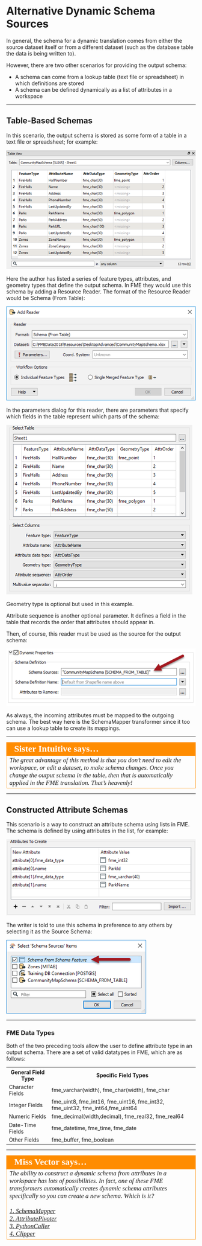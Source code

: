 # Alternative Dynamic Schema Sources #

In general, the schema for a dynamic translation comes from either the source dataset itself or from a different dataset (such as the database table the data is being written to).

However, there are two other scenarios for providing the output schema: 

- A schema can come from a lookup table (text file or spreadsheet) in which definitions are stored
- A schema can be defined dynamically as a list of attributes in a workspace

---

## Table-Based Schemas ##

In this scenario, the output schema is stored as some form of a table in a text file or spreadsheet; for example:

![](./Images/Img3.058.DynamicTableSchema.png)

Here the author has listed a series of feature types, attributes, and geometry types that define the output schema. In FME they would use this schema by adding a Resource Reader. The format of the Resource Reader would be Schema (From Table):

![](./Images/Img3.059.DynamicTableReaderResource.png)

In the parameters dialog for this reader, there are parameters that specify which fields in the table represent which parts of the schema:

![](./Images/Img3.060.DynamicTableReaderResourceParameters.png)

Geometry type is optional but used in this example.

Attribute sequence is another optional parameter. It defines a field in the table that records the order that attributes should appear in.

Then, of course, this reader must be used as the source for the output schema:

![](./Images/Img3.061.DynamicTableUsed.png)

As always, the incoming attributes must be mapped to the outgoing schema. The best way here is the SchemaMapper transformer since it too can use a lookup table to create its mappings.

---

<table style="border-spacing: 0px">
<tr>
<td style="vertical-align:middle;background-color:darkorange;border: 2px solid darkorange">
<i class="fa fa-quote-left fa-lg fa-pull-left fa-fw" style="color:white;padding-right: 12px;vertical-align:text-top"></i>
<span style="color:white;font-size:x-large;font-weight: bold;font-family:serif">Sister Intuitive says…</span>
</td>
</tr>

<tr>
<td style="border: 1px solid darkorange">
<span style="font-family:serif; font-style:italic; font-size:larger">
The great advantage of this method is that you don’t need to edit the workspace, or edit a dataset, to make schema changes. Once you change the output schema in the table, then that is automatically applied in the
FME translation. That’s heavenly!
</span>
</td>
</tr>
</table>

---

## Constructed Attribute Schemas ##

This scenario is a way to construct an attribute schema using lists in FME. The schema is defined by using attributes in the list, for example:

![](./Images/Img3.062.DynamicAttrConstructList.png)

The writer is told to use this schema in preference to any others by selecting it as the Source Schema:

![](./Images/Img3.063.DynamicAttrConstructUse.png)

---

### FME Data Types ###

Both of the two preceding tools allow the user to define attribute type in an output schema.
There are a set of valid datatypes in FME, which are as follows:

<table>
<tr><th>General Field Type</th><th>Specific Field Types</th></tr>
<tr><td>Character Fields</td><td>fme&#95;varchar(width), fme&#95;char(width), fme&#95;char</td></tr>
<tr><td>Integer Fields</td><td>fme&#95;uint8, fme&#95;int16, fme&#95;uint16, fme&#95;int32, fme&#95;uint32, fme&#95;int64,fme&#95;uint64</td></tr>
<tr><td>Numeric Fields</td><td>fme&#95;decimal(width,decimal), fme&#95;real32, fme&#95;real64</td></tr>
<tr><td>Date-Time Fields</td><td>fme&#95;datetime, fme&#95;time, fme&#95;date</td></tr>
<tr><td>Other Fields</td><td>fme&#95;buffer, fme&#95;boolean</td></tr>
</table>

---

<table style="border-spacing: 0px">
<tr>
<td style="vertical-align:middle;background-color:darkorange;border: 2px solid darkorange">
<i class="fa fa-quote-left fa-lg fa-pull-left fa-fw" style="color:white;padding-right: 12px;vertical-align:text-top"></i>
<span style="color:white;font-size:x-large;font-weight: bold;font-family:serif">Miss Vector says…</span>
</td>
</tr>

<tr>
<td style="border: 1px solid darkorange">
<span style="font-family:serif; font-style:italic; font-size:larger">
The ability to construct a dynamic schema from attributes in a workspace has lots of possibilities. In fact, one of these FME transformers automatically creates dynamic schema attributes specifically so you can create a new schema. Which is it?
<br><br><a href="http://52.73.3.37/fmedatastreaming/Manual/QAResponse2017.fmw?chapter=14&question=4&answer=1&DestDataset_TEXTLINE=C%3A%5CFMEOutput%5CQAResponse.html">1. SchemaMapper</a>
<br><a href="http://52.73.3.37/fmedatastreaming/Manual/QAResponse2017.fmw?chapter=14&question=4&answer=2&DestDataset_TEXTLINE=C%3A%5CFMEOutput%5CQAResponse.html">2. AttributePivoter</a> 
<br><a href="http://52.73.3.37/fmedatastreaming/Manual/QAResponse2017.fmw?chapter=14&question=4&answer=3&DestDataset_TEXTLINE=C%3A%5CFMEOutput%5CQAResponse.html">3. PythonCaller</a>
<br><a href="http://52.73.3.37/fmedatastreaming/Manual/QAResponse2017.fmw?chapter=14&question=4&answer=4&DestDataset_TEXTLINE=C%3A%5CFMEOutput%5CQAResponse.html">4. Clipper</a>
</span>
</td>
</tr>
</table>